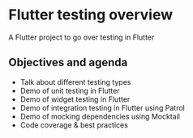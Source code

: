# Flutter testing overview

A Flutter project to go over testing in Flutter


## Objectives and agenda

* Talk about different testing types
* Demo of unit testing in Flutter
* Demo of widget testing in Flutter
* Demo of integration testing in Flutter using Patrol
* Demo of mocking dependencies using Mocktail
* Code coverage & best practices